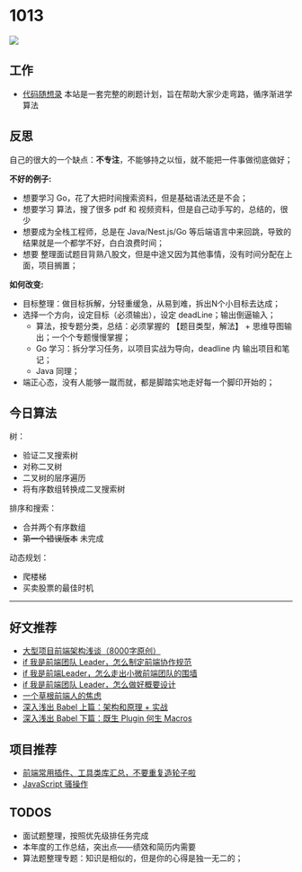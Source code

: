 
# 1013

![](http://h2.ioliu.cn/bing/AbaloneShell_ZH-CN3205304974_1920x1080.jpg)

## 工作

- [代码随想录](https://programmercarl.com/)  本站是一套完整的刷题计划，旨在帮助大家少走弯路，循序渐进学算法

## 反思

自己的很大的一个缺点：**不专注**，不能够持之以恒，就不能把一件事做彻底做好；

**不好的例子:**

- 想要学习 Go，花了大把时间搜索资料，但是基础语法还是不会；
- 想要学习 算法，搜了很多 pdf 和 视频资料，但是自己动手写的，总结的，很少
- 想要成为全栈工程师，总是在 Java/Nest.js/Go 等后端语言中来回跳，导致的结果就是一个都学不好，白白浪费时间；
- 想要 整理面试题目背熟八股文，但是中途又因为其他事情，没有时间分配在上面，项目搁置；

**如何改变:**

- 目标整理：做目标拆解，分轻重缓急，从易到难，拆出N个小目标去达成；
- 选择一个方向，设定目标（必须输出），设定 deadLine；输出倒逼输入；
  - 算法，按专题分类，总结：必须掌握的 【题目类型，解法】 + 思维导图输出；一个个专题慢慢掌握；
  - Go 学习：拆分学习任务，以项目实战为导向，deadline 内 输出项目和笔记；
  - Java 同理；
- 端正心态，没有人能够一蹴而就，都是脚踏实地走好每一个脚印开始的；

## 今日算法

树：

- 验证二叉搜索树
- 对称二叉树
- 二叉树的层序遍历
- 将有序数组转换成二叉搜索树

排序和搜索：

- 合并两个有序数组
- ~~第一个错误版本~~ 未完成

动态规划：

- 爬楼梯
- 买卖股票的最佳时机


---

## 好文推荐

- [大型项目前端架构浅谈（8000字原创）](https://juejin.cn/post/6844903853859536903 )
- [if 我是前端团队 Leader，怎么制定前端协作规范](https://juejin.cn/post/6844903897610321934)
- [if 我是前端Leader，怎么走出小微前端团队的围墙](https://juejin.cn/post/6844904001603895304)
- [if 我是前端团队 Leader，怎么做好概要设计](https://juejin.cn/post/6844903936504119304)
- [一个草根前端人的焦虑](https://juejin.cn/post/6922456847765110798)
- [深入浅出 Babel 上篇：架构和原理 + 实战](https://juejin.cn/post/6844903956905197576)
- [深入浅出 Babel 下篇：既生 Plugin 何生 Macros](https://juejin.cn/post/6844903961820921869)


## 项目推荐

- [前端常用插件、工具类库汇总，不要重复造轮子啦](https://juejin.cn/post/6844903683411410951)
- [JavaScript 骚操作](https://juejin.cn/post/6844903501886128136)


## TODOS

- 面试题整理，按照优先级排任务完成
- 本年度的工作总结，突出点——绩效和简历内需要
- 算法题整理专题：知识是相似的，但是你的心得是独一无二的；